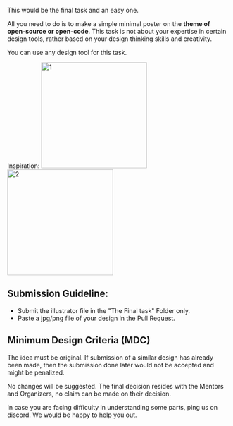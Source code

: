 This would be the final task and an easy one.

All you need to do is to make a simple minimal poster on the **theme of open-source or open-code**. This task is not about your expertise in certain design tools, rather based on your design thinking skills and creativity.

You can use any design tool for this task. 

Inspiration:
<img width="240" alt="1" src="https://user-images.githubusercontent.com/52004311/140028645-e1f3b417-5046-45d7-a6a9-754866af3c58.png">
<img width="240" alt="2" src="https://user-images.githubusercontent.com/52004311/140028650-f4e9e868-e702-433c-9c4f-b6890e50cd0c.png">


## **Submission Guideline:**

- Submit the illustrator file in the "The Final task" Folder only.
- Paste a jpg/png file of your design in the Pull Request.

## **Minimum Design Criteria (MDC)**

The idea must be original. If submission of a similar design has already been made, then the submission done later would not be accepted and might be penalized. 

No changes will be suggested. The final decision resides with the Mentors and Organizers, no claim can be made on their decision. 

In case you are facing difficulty in understanding some parts, ping us on discord. We would be happy to help you out.